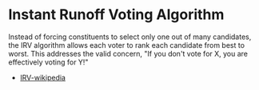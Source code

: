 # Instant Runoff Voting Algorithm

Instead of forcing constituents to select only one out of many candidates, the IRV algorithm allows each voter to rank each candidate from best to worst. This addresses the valid concern, "If you don't vote for X, you are effectively voting for Y!"

* [IRV-wikipedia](https://en.wikipedia.org/wiki/Instant-runoff_voting#:~:text=If%20a%20candidate%20has%20moretotals%20of%20their%20next%20choice.)